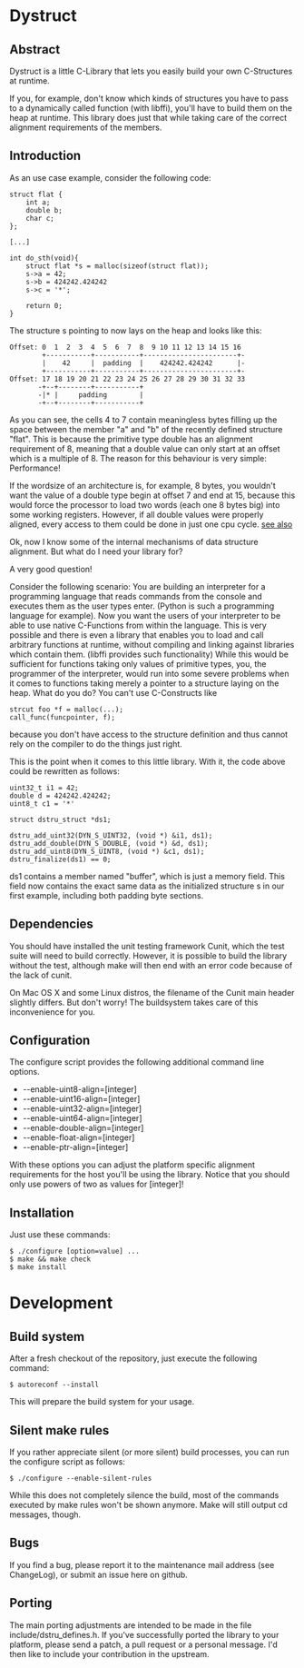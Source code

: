 Dystruct
========

Abstract
--------
Dystruct is a little C-Library that lets you easily build your own
C-Structures at runtime.

If you, for example, don't know which kinds of structures you have to pass to a
dynamically called function (with libffi), you'll have to build them on the heap at runtime. This
library does just that while taking care of the correct alignment requirements of the 
members.

Introduction
------------
As an use case example, consider the following code:

    struct flat {
        int a;
        double b;
        char c;
    };
    
    [...]
    
    int do_sth(void){
        struct flat *s = malloc(sizeof(struct flat));
        s->a = 42;
        s->b = 424242.424242
        s->c = '*';
        
        return 0;
    }

The structure s pointing to now lays on the heap and
looks like this:

    Offset: 0  1  2  3  4  5  6  7  8  9 10 11 12 13 14 15 16 
            +-----------+-----------+-----------------------+-
            |    42     |  padding  |    424242.424242      |-
            +-----------+-----------+-----------------------+-
    Offset: 17 18 19 20 21 22 23 24 25 26 27 28 29 30 31 32 33
           -+--+--------+-----------+
           -|* |     padding        |
           -+--+--------+-----------+

As you can see, the cells 4 to 7 contain meaningless bytes filling
up the space between the member "a" and "b" of the recently defined structure "flat".
This is because the primitive type double has an alignment requirement
of 8, meaning that a double value can only start at an offset
which is a multiple of 8. The reason for this behaviour is very simple:
Performance! 

If the wordsize of an architecture is, for example, 8 bytes, you wouldn't
want the value of a double type begin at offset 7 and end at 15, because
this would force the processor to load two words (each one 8 bytes big) into some
working registers. However, if all double values were properly aligned,
every access to them could be done in just one cpu cycle.
[see also](http://en.wikipedia.org/wiki/Data_structure_alignment)

Ok, now I know some of the internal mechanisms of data structure alignment. But what
do I need your library for?

A very good question!

Consider the following scenario: 
You are building an interpreter for a programming
language that reads commands from the console and executes them as the user
types enter. (Python is such a programming language for example). 
Now you want
the users of your interpreter to be able to use native C-Functions from within the language. 
This is very possible and there is even a library that
enables you to load and call arbitrary functions at runtime, without compiling and linking
against libraries which contain them. (libffi provides such functionality)
While this would be sufficient for functions taking only values of primitive types, 
you, the programmer of the interpreter, would run into some severe problems when it
comes to functions taking merely a pointer to a structure laying on the heap.
What do you do? You can't use C-Constructs like

    strcut foo *f = malloc(...);
    call_func(funcpointer, f);
    
because you don't have access to the structure definition and thus cannot
rely on the compiler to do the things just right.

This is the point when it comes to this little library.
With it, the code above could be rewritten as follows:

    uint32_t i1 = 42;
    double d = 424242.424242;
    uint8_t c1 = '*'

    struct dstru_struct *ds1;
    
    dstru_add_uint32(DYN_S_UINT32, (void *) &i1, ds1);
    dstru_add_double(DYN_S_DOUBLE, (void *) &d, ds1);
    dstru_add_uint8(DYN_S_UINT8, (void *) &c1, ds1);
    dstru_finalize(ds1) == 0;
    
ds1 contains a member named "buffer", which is just a memory field.
This field now contains the exact same data as the initialized 
structure s in our first example, including both padding byte sections.

Dependencies
------------
You should have installed the unit testing framework Cunit, which
the test suite will need to build correctly. However, it is possible
to build the library without the test, although make will then end 
with an error code because of the lack of cunit. 

On Mac OS X and some Linux distros, the filename of the Cunit main
header slightly differs. But don't worry! The buildsystem takes care
of this inconvenience for you.

Configuration
-------------
The configure script provides the following additional
command line options.

* --enable-uint8-align=[integer] 
* --enable-uint16-align=[integer]
* --enable-uint32-align=[integer]
* --enable-uint64-align=[integer]
* --enable-double-align=[integer]
* --enable-float-align=[integer] 
* --enable-ptr-align=[integer]

With these options you can adjust the platform
specific alignment requirements for the host you'll be using
the library. Notice that you should only use powers of two
as values for [integer]!

Installation
------------
Just use these commands:

    $ ./configure [option=value] ...
    $ make && make check
    $ make install

Development
============

Build system
-----------
After a fresh checkout of the repository, just execute the following command:

    $ autoreconf --install

This will prepare the build system for your usage.

Silent make rules
-----------------
If you rather appreciate silent (or more silent)
build processes, you can run the configure script 
as follows:

    $ ./configure --enable-silent-rules

While this does not completely silence the build, most of the commands executed by make rules
won't be shown anymore. Make will still output cd messages, though.

Bugs
----
If you find a bug, please report it to the maintenance 
mail address (see ChangeLog), or submit an issue here on github.

Porting
-------
The main porting adjustments are intended to be made in the file
include/dstru_defines.h. If you've successfully ported the library
to your platform, please send a patch, a pull request or a personal message. 
I'd then like to include your contribution in the upstream.
